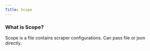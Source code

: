```yaml
---
Title: Scope
---
```


### What is Scope?  
  
Scope is a file contains scraper configurations. Can pass file or json directly.
  